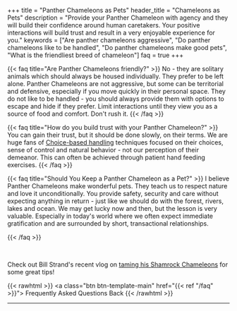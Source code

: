 +++
title = "Panther Chameleons as Pets"
header_title = "Chameleons as Pets"
description = "Provide your Panther Chameleon with agency and they will build their confidence around human caretakers. Your positive interactions will build trust and result in a very enjoyable experience for you."
keywords = ["Are panther chameleons aggressive", "Do panther chameleons like to be handled", "Do panther chameleons make good pets", "What is the friendliest breed of chameleon"]
faq = true
+++

{{< faq title="Are Panther Chameleons friendly?" >}}
No - they are solitary animals which should always be housed individually. They prefer to be left alone. Panther Chameleons are not aggressive, but some can be territorial and defensive, especially if you move quickly in their personal space. They do not like to be handled - you should always provide them with options to escape and hide if they prefer. Limit interactions until they view you as a source of food and comfort. Don't rush it.
{{< /faq >}}

{{< faq title="How do you build trust with your Panther Chameleon?" >}}
You can gain their trust, but it should be done slowly, on their terms. We are huge fans of [Choice-based handling](https://journal.iaabcfoundation.org/choice-control-and-training-for-ectotherms/) techniques focused on their choices, sense of control and natural behavior - not our perception of their demeanor. This can often be achieved through patient hand feeding exercises. 
{{< /faq >}}

{{< faq title="Should You Keep a Panther Chameleon as a Pet?" >}}
I believe Panther Chameleons make wonderful pets. They teach us to respect nature and love it unconditionally. You provide safety, security and care without expecting anything in return - just like we should do with the forest, rivers, lakes and ocean. We may get lucky now and then, but the lesson is very valuable. Especially in today's world where we often expect immediate gratification and are surrounded by short, transactional relationships.

{{< /faq >}}

<br>

Check out Bill Strand's recent vlog on [taming his Shamrock Chameleons](https://youtu.be/2-sNQm9C9Qo?si=DG6er9FmIOlf29eS) for some great tips!


{{< rawhtml >}}
<a class="btn btn-template-main" href="{{< ref "/faq" >}}"> Frequently Asked Questions <i class="fas fa-backward"></i> Back </a>
{{< /rawhtml >}}

<hr>